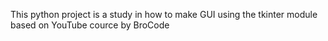 This python project is a study in how to make GUI using the tkinter module based on YouTube cource by BroCode
